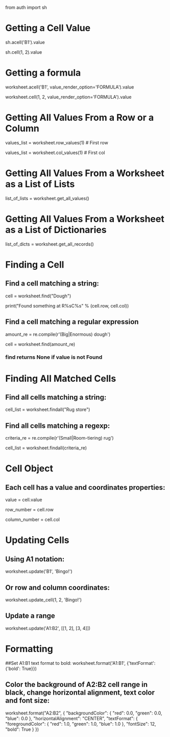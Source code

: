 from auth import sh

# Getting a Cell Value
sh.acell('B1').value

sh.cell(1, 2).value

# Getting a formula
worksheet.acell('B1', value_render_option='FORMULA').value

worksheet.cell(1, 2, value_render_option='FORMULA').value

# Getting All Values From a Row or a Column
values_list = worksheet.row_values(1)  # First row

values_list = worksheet.col_values(1)  # First col


# Getting All Values From a Worksheet as a List of Lists
list_of_lists = worksheet.get_all_values()


# Getting All Values From a Worksheet as a List of Dictionaries
list_of_dicts = worksheet.get_all_records()

# Finding a Cell

## Find a cell matching a string:
cell = worksheet.find("Dough")

print("Found something at R%sC%s" % (cell.row, cell.col))

## Find a cell matching a regular expression
amount_re = re.compile(r'(Big|Enormous) dough')

cell = worksheet.find(amount_re)
### find returns None if value is not Found

# Finding All Matched Cells

## Find all cells matching a string:
cell_list = worksheet.findall("Rug store")

## Find all cells matching a regexp:
criteria_re = re.compile(r'(Small|Room-tiering) rug')

cell_list = worksheet.findall(criteria_re)

# Cell Object

## Each cell has a value and coordinates properties:
value = cell.value

row_number = cell.row

column_number = cell.col

# Updating Cells
## Using A1 notation:
worksheet.update('B1', 'Bingo!')

## Or row and column coordinates:
worksheet.update_cell(1, 2, 'Bingo!')

## Update a range
worksheet.update('A1:B2', [[1, 2], [3, 4]])

# Formatting

##Set A1:B1 text format to bold:
worksheet.format('A1:B1', {'textFormat': {'bold': True}})

## Color the background of A2:B2 cell range in black, change horizontal alignment, text color and font size:

worksheet.format("A2:B2", {
    "backgroundColor": {
      "red": 0.0,
      "green": 0.0,
      "blue": 0.0
    },
    "horizontalAlignment": "CENTER",
    "textFormat": {
      "foregroundColor": {
        "red": 1.0,
        "green": 1.0,
        "blue": 1.0
      },
      "fontSize": 12,
      "bold": True
    }
})
















